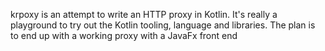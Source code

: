 krpoxy is an attempt to write an HTTP proxy in Kotlin. It's really a playground to try out the Kotlin tooling, language
and libraries. The plan is to end up with a working proxy with a JavaFx front end
